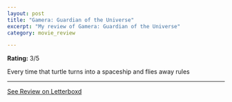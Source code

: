 ```yaml
---
layout: post
title: "Gamera: Guardian of the Universe"
excerpt: "My review of Gamera: Guardian of the Universe"
category: movie_review

---
```


**Rating:** 3/5

Every time that turtle turns into a spaceship and flies away rules

<hr>

[See Review on Letterboxd](https://boxd.it/3SoalV)

